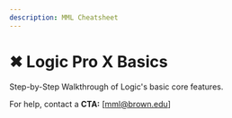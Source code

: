 ```yaml
---
description: MML Cheatsheet
---
```


# ✖ Logic Pro X Basics

Step-by-Step Walkthrough of Logic's basic core features.

For help, contact a **CTA:** \[mml@brown.edu]

​<img src="https://lh5.googleusercontent.com/WJ19wnWOiElfdRc-z-4X5Yajyl-m3j1OfDphyEOrRM5CuCmVlDxcejhaUkvc2mVVrBJkP2qDHyyJIQSNgfgWcs_1TDhMm7-ri_dGSJC5sztQUe6t7A-bWf5eSXDXWCRxvUGZEiRHG4ChViu99gjAtaI9i_Igf9NZCoNYPAF_J9OX0F7ZZdF7BNFpWhOJrA" alt="" data-size="original">

